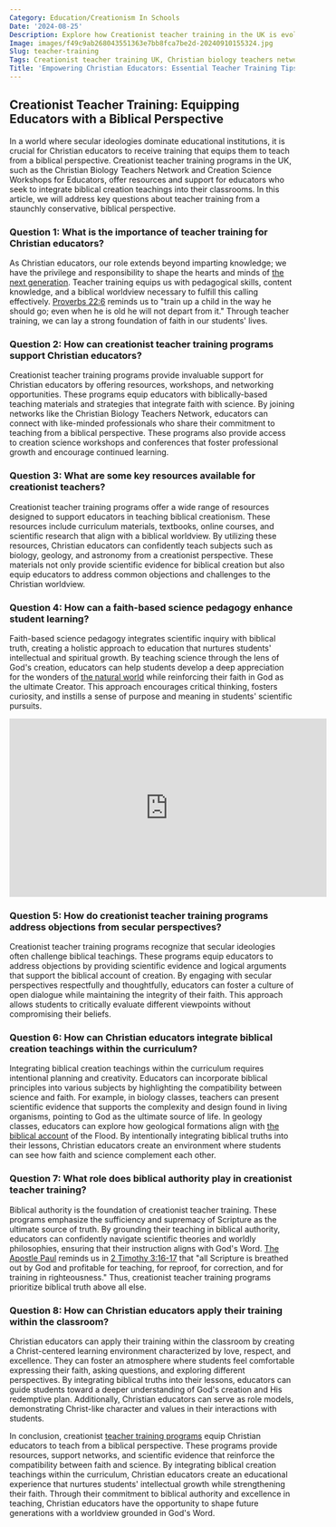 ```yaml
---
Category: Education/Creationism In Schools
Date: '2024-08-25'
Description: Explore how Creationist teacher training in the UK is evolving with the Christian Biology Teachers Network. Discover insights into Creation science workshops, biblical teaching resources, and faith-based pedagogy for educators in this specialized field.
Image: images/f49c9ab268043551363e7bb8fca7be2d-20240910155324.jpg
Slug: teacher-training
Tags: Creationist teacher training UK, Christian biology teachers network, Creation science workshops educators, Biblical creation teaching resources, Faith-based science pedagogy
Title: 'Empowering Christian Educators: Essential Teacher Training Tips'
---
```


## Creationist Teacher Training: Equipping Educators with a Biblical Perspective

In a world where secular ideologies dominate educational institutions, it is crucial for Christian educators to receive training that equips them to teach from a biblical perspective. Creationist teacher training programs in the UK, such as the Christian Biology Teachers Network and Creation Science Workshops for Educators, offer resources and support for educators who seek to integrate biblical creation teachings into their classrooms. In this article, we will address key questions about teacher training from a staunchly conservative, biblical perspective.

### Question 1: What is the importance of teacher training for Christian educators?

As Christian educators, our role extends beyond imparting knowledge; we have the privilege and responsibility to shape the hearts and minds of [the next generation](/parental-rights). Teacher training equips us with pedagogical skills, content knowledge, and a biblical worldview necessary to fulfill this calling effectively. [Proverbs 22:6](https://www.bibleref.com/Proverbs/22/Proverbs-22-6.html) reminds us to "train up a child in the way he should go; even when he is old he will not depart from it." Through teacher training, we can lay a strong foundation of faith in our students' lives.

### Question 2: How can creationist teacher training programs support Christian educators?

Creationist teacher training programs provide invaluable support for Christian educators by offering resources, workshops, and networking opportunities. These programs equip educators with biblically-based teaching materials and strategies that integrate faith with science. By joining networks like the Christian Biology Teachers Network, educators can connect with like-minded professionals who share their commitment to teaching from a biblical perspective. These programs also provide access to creation science workshops and conferences that foster professional growth and encourage continued learning.

### Question 3: What are some key resources available for creationist teachers?

Creationist teacher training programs offer a wide range of resources designed to support educators in teaching biblical creationism. These resources include curriculum materials, textbooks, online courses, and scientific research that align with a biblical worldview. By utilizing these resources, Christian educators can confidently teach subjects such as biology, geology, and astronomy from a creationist perspective. These materials not only provide scientific evidence for biblical creation but also equip educators to address common objections and challenges to the Christian worldview.

### Question 4: How can a faith-based science pedagogy enhance student learning?

Faith-based science pedagogy integrates scientific inquiry with biblical truth, creating a holistic approach to education that nurtures students' intellectual and spiritual growth. By teaching science through the lens of God's creation, educators can help students develop a deep appreciation for the wonders of [the natural world](/scientific-research-creationism) while reinforcing their faith in God as the ultimate Creator. This approach encourages critical thinking, fosters curiosity, and instills a sense of purpose and meaning in students' scientific pursuits.


<iframe width="560" height="315" src="https://www.youtube.com/embed/zNivNycOQI8" frameborder="0" allow="autoplay; encrypted-media" allowfullscreen></iframe>


### Question 5: How do creationist teacher training programs address objections from secular perspectives?

Creationist teacher training programs recognize that secular ideologies often challenge biblical teachings. These programs equip educators to address objections by providing scientific evidence and logical arguments that support the biblical account of creation. By engaging with secular perspectives respectfully and thoughtfully, educators can foster a culture of open dialogue while maintaining the integrity of their faith. This approach allows students to critically evaluate different viewpoints without compromising their beliefs.

### Question 6: How can Christian educators integrate biblical creation teachings within the curriculum?

Integrating biblical creation teachings within the curriculum requires intentional planning and creativity. Educators can incorporate biblical principles into various subjects by highlighting the compatibility between science and faith. For example, in biology classes, teachers can present scientific evidence that supports the complexity and design found in living organisms, pointing to God as the ultimate source of life. In geology classes, educators can explore how geological formations align with [the biblical account](/scientific-research-creationism) of the Flood. By intentionally integrating biblical truths into their lessons, Christian educators create an environment where students can see how faith and science complement each other.

### Question 7: What role does biblical authority play in creationist teacher training?

Biblical authority is the foundation of creationist teacher training. These programs emphasize the sufficiency and supremacy of Scripture as the ultimate source of truth. By grounding their teaching in biblical authority, educators can confidently navigate scientific theories and worldly philosophies, ensuring that their instruction aligns with God's Word. [The Apostle Paul](/debunking-5-common-myths-about-christianity) reminds us in [2 Timothy 3:16-17](https://www.bibleref.com/2-Timothy/3/2-Timothy-3-16.html) that "all Scripture is breathed out by God and profitable for teaching, for reproof, for correction, and for training in righteousness." Thus, creationist teacher training programs prioritize biblical truth above all else.

### Question 8: How can Christian educators apply their training within the classroom?

Christian educators can apply their training within the classroom by creating a Christ-centered learning environment characterized by love, respect, and excellence. They can foster an atmosphere where students feel comfortable expressing their faith, asking questions, and exploring different perspectives. By integrating biblical truths into their lessons, educators can guide students toward a deeper understanding of God's creation and His redemptive plan. Additionally, Christian educators can serve as role models, demonstrating Christ-like character and values in their interactions with students.

In conclusion, creationist [teacher training programs](/christian-education-supremacy) equip Christian educators to teach from a biblical perspective. These programs provide resources, support networks, and scientific evidence that reinforce the compatibility between faith and science. By integrating biblical creation teachings within the curriculum, Christian educators create an educational experience that nurtures students' intellectual growth while strengthening their faith. Through their commitment to biblical authority and excellence in teaching, Christian educators have the opportunity to shape future generations with a worldview grounded in God's Word.
